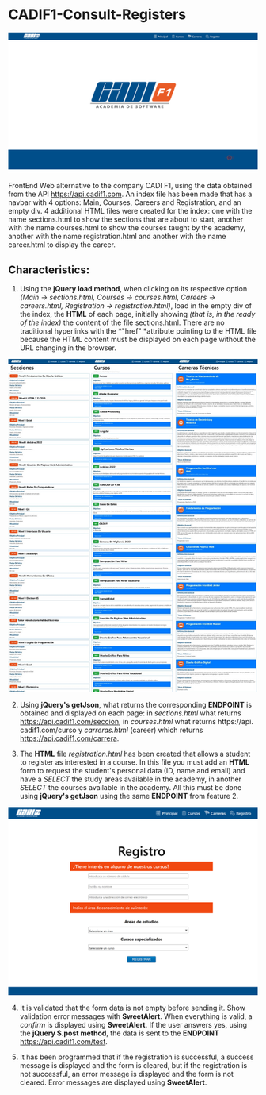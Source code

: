 # CADIF1-Consult-Registers

![CADIF1-Consult-Registers](./IMG/forReadme/p3-card.png "CADIF1-Consult-Registers")

FrontEnd Web alternative to the company CADI F1, using the data obtained from the API https://api.cadif1.com. An index file has been made that has a navbar with 4 options: Main, Courses, Careers and Registration, and an empty div. 4 additional HTML files were created for the index: one with the name sections.html to show the sections that are about to start, another with the name courses.html to show the courses taught by the academy, another with the name registration.html and another with the name career.html to display the career.

## Characteristics:

1. Using the **jQuery load method**, when clicking on its respective option *(Main -> sections.html, Courses -> courses.html, Careers -> careers.html, Registration -> registration.html)*, load in the empty div of the index, the **HTML** of each page, initially showing *(that is, in the ready of the index)* the content of the file sections.html. There are no traditional hyperlinks with the *"href" *attribute pointing to the HTML file because the HTML content must be displayed on each page without the URL changing in the browser.

![CADIF1-Consult-Registers](./IMG/forReadme/cadif1-paginas.jpg "CADIF1-Pages")

2. Using **jQuery's getJson**, what returns the corresponding **ENDPOINT** is obtained and displayed on each page: in *sections.html* what returns https://api.cadif1.com/seccion, in *courses.html* what returns https://api. cadif1.com/curso y *carreras.html* (career) which returns https://api.cadif1.com/carrera.

3. The **HTML** file *registration.html* has been created that allows a student to register as interested in a course. In this file you must add an **HTML** form to request the student's personal data (ID, name and email) and have a *SELECT* the study areas available in the academy, in another *SELECT* the courses available in the academy. All this must be done using **jQuery's getJson** using the same **ENDPOINT** from feature 2.

![CADIF1-Consult-Registers](./IMG/forReadme/cadif1-registro.png "CADIF1-Registers")

4. It is validated that the form data is not empty before sending it. Show validation error messages with **SweetAlert**. When everything is valid, a *confirm* is displayed using **SweetAlert**. If the user answers yes, using the **jQuery $.post method**, the data is sent to the **ENDPOINT** https://api.cadif1.com/test.

5. It has been programmed that if the registration is successful, a success message is displayed and the form is cleared, but if the registration is not successful, an error message is displayed and the form is not cleared. Error messages are displayed using **SweetAlert**.